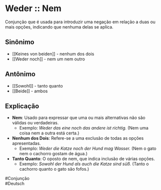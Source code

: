# Weder :: Nem
<!--SR:!2024-11-05,1,230-->
Conjunção que é usada para introduzir uma negação em relação a duas ou mais opções, indicando que nenhuma delas se aplica.

## Sinônimo
- [[Keines von beiden]] - nenhum dos dois  
- [[Weder noch]] - nem um nem outro  

## Antônimo
- [[Sowohl]] - tanto quanto  
- [[Beide]] - ambos  

## Explicação
- **Nem**: Usado para expressar que uma ou mais alternativas não são válidas ou verdadeiras.
  - Exemplo: *Weder das eine noch das andere ist richtig.* (Nem uma coisa nem a outra está certa.)
- **Nenhum dos Dois**: Refere-se a uma exclusão de todas as opções apresentadas.
  - Exemplo: *Weder die Katze noch der Hund mag Wasser.* (Nem o gato nem o cachorro gostam de água.)
- **Tanto Quanto**: O oposto de nem, que indica inclusão de várias opções.
  - Exemplo: *Sowohl der Hund als auch die Katze sind süß.* (Tanto o cachorro quanto o gato são fofos.)

#Conjunção  
#Deutsch